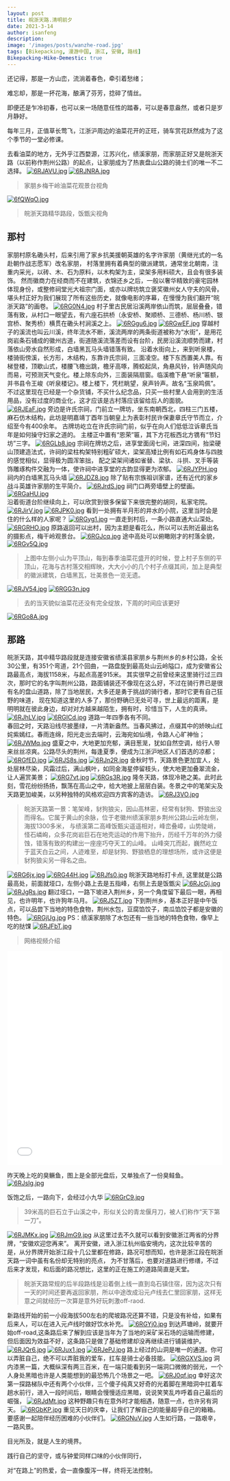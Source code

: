 ```yaml
---
layout: post
title: 皖浙天路.清明前夕
date: 2021-3-14
author: isanfeng
description:
image: '/images/posts/wanzhe-road.jpg'
tags: [Bikepacking, 漫游中国, 浙江, 安徽, 路线]
Bikepacking-Hike-Demestic: true
---
```

还记得，那是一方山峦，流淌着春色，牵引着愁绪；

难忘却，那是一抔花海，酿满了芬芳，捻碎了情丝。

即便还是乍冷初春，也可以来一场随意任性的踏春，可以是春意盎然，或者只是岁月静好。

每年三月，正值草长莺飞，江浙沪周边的油菜花开的正旺，骑车赏花跃然成为了这个季节的一堂必修课。

去看油菜的地方，无外乎江西婺源，江苏兴化，绩溪家朋，而家朋正好又是皖浙天路（以前称作荆州公路）的起点，让家朋成为了热衷盘山公路的骑士们的唯一不二选择。
[![6RJAVU.jpg](https://s3.ax1x.com/2021/03/18/6RJAVU.jpg)](https://imgtu.com/i/6RJAVU)
[![6RJNRA.jpg](https://s3.ax1x.com/2021/03/18/6RJNRA.jpg)](https://imgtu.com/i/6RJNRA)
> 家朋乡梅干岭油菜花观景台视角

[![6fQWqO.jpg](https://s4.ax1x.com/2021/03/19/6fQWqO.jpg)](https://imgtu.com/i/6fQWqO)
> 皖浙天路精华路段，饭甑尖视角

## 那村
家朋村原名磡头村，后来引用了家乡抗美援朝英雄的名字许家朋（黄继光式的一名赴朝作战志愿军）改名家朋，
村落里拥有着典型的徽派建筑，通常坐北朝南，注重内采光，以砖、木、石为原料，以木构架为主，梁架多用料硕大，且会有很多装饰。
然而徽商力在经商而不在建筑，衣锦还乡之后，一般以奢华精致的豪宅园林体现身份，或整修祠堂光大祖宗门面，或亦以牌坊筑立褒奖徽州女人守夫的风骨。
堪头村正好为我们展现了所有这些历史，就像电影的序幕，在慢慢为我们翻开“皖浙天路”的画卷。
[![6RG0N4.jpg](https://s3.ax1x.com/2021/03/18/6RG0N4.jpg)](https://imgtu.com/i/6RG0N4)
村子里古民居沿溪两岸依山而筑，层层叠叠，错落有致，从村口一眼望去，有六座石拱桥（永安桥、聚顺桥、三德桥、杨川桥、银宫桥、聚秀桥）横贯在磡头村涧溪之上。
[![6RGgu6.jpg](https://s3.ax1x.com/2021/03/18/6RGgu6.jpg)](https://imgtu.com/i/6RGgu6)
[![6RGwEF.jpg](https://s3.ax1x.com/2021/03/18/6RGwEF.jpg)](https://imgtu.com/i/6RGwEF)
穿越村子的溪流也叫云川溪，终年流水不断，溪流两岸的两条街道被称为“水街”，是用花岗岩条石铺成的徽州古道，街道随溪流落差而设有台阶，民房沿溪流顺势而建，村落依山旁水自然形成，白墙黑瓦马头墙错落有致。
沿着水街向上，来到听泉楼，楼骑街傍溪，长方形，木结构，东靠许氏宗祠，三面凌空。楼下东西置美人靠。有梯登楼，顶歇山式，楼腰飞檐出跳，檐牙高啄，腾蛟起凤，角悬风铃，铃声随风向而易，可预测天气变化。楼上除东向外，三面装隔扇窗。临溪檐下悬“听泉”匾额，并书县令王峻《听泉楼记》。楼上楼下，凭栏眺望，泉声铃声。故名“玉泉鸣佩”。
不过这里现在已经是一个杂货铺，不买什么纪念品，只买一些村里人会用到的生活用品，没有过度的商业化，这才应该是古村落应该留给后人的面貌。
[![6RJEaF.jpg](https://s3.ax1x.com/2021/03/18/6RJEaF.jpg)](https://imgtu.com/i/6RJEaF)
旁边是许氏宗祠，门前立一牌坊，坐东南朝西北，四柱三门五楼，麻石仿木结构，此坊是明嘉靖丁酉年当朝皇上为表彰村民许保妻章氏守节而立，介绍至今有400余年。
古牌坊屹立在许氏宗祠门前，似乎在向人们低低泣诉章氏当年是如何操守妇家之道的。
主楼正中置有“恩荣”匾，其下方花板西北方镌有“节妇坊”三字。
[![6RGLb8.jpg](https://s3.ax1x.com/2021/03/18/6RGLb8.jpg)](https://imgtu.com/i/6RGLb8)
宗祠在牌坊之后，进享堂面阔七间，进深四间，抬梁硬山顶建造法式，许祠的梁柱构架特别粗矿硕大，梁架高矮比例有如石鸡身体与四肢的感觉相似，显得极为圆浑笨拙，
配之梁架间诸如雀替、梁驮、斗拱、叉手等装饰雕琢构件交融为一体，使许祠中进享堂的古韵显得更为浓郁。
[![6RJYPH.jpg](https://s3.ax1x.com/2021/03/18/6RJYPH.jpg)](https://imgtu.com/i/6RJYPH)
祠内的白墙黑瓦马头墙
[![6RJDZ8.jpg](https://s3.ax1x.com/2021/03/18/6RJDZ8.jpg)](https://imgtu.com/i/6RJDZ8)
除了贴有宗族祖训家谱，还有近代的家乡战斗英雄许家朋的生平简介。
[![6RJrdS.jpg](https://s3.ax1x.com/2021/03/18/6RJrdS.jpg)](https://imgtu.com/i/6RJrdS)
祠门口两旁墙壁上的壁画。<br>
[![6RGaHU.jpg](https://s3.ax1x.com/2021/03/18/6RGaHU.jpg)](https://imgtu.com/i/6RGaHU)<br>
沿着街道台阶继续向上，可以欣赏到很多保留下来很完整的胡同，私家宅院。
[![6RJirV.jpg](https://s3.ax1x.com/2021/03/18/6RJirV.jpg)](https://imgtu.com/i/6RJirV)
[![6RJPK0.jpg](https://s3.ax1x.com/2021/03/18/6RJPK0.jpg)](https://imgtu.com/i/6RJPK0)
看到一处拥有半月形的井水的小院，这里当时会是住的什么样的人家呢？
[![6RGyg1.jpg](https://s3.ax1x.com/2021/03/18/6RGyg1.jpg)](https://imgtu.com/i/6RGyg1)
一直走到村后，一条小路直通大山深处。
[![6RGRHO.jpg](https://s3.ax1x.com/2021/03/18/6RGRHO.jpg)](https://imgtu.com/i/6RGRHO)
原路返回可以出村，因为主题是看花么，所以可以去附近最出名的摄影点，梅干岭观景台。
[![6RGJcq.jpg](https://s3.ax1x.com/2021/03/18/6RGJcq.jpg)](https://imgtu.com/i/6RGJcq)
途中高处可以俯瞰刚才的村落全貌，
[![6RGv5Q.jpg](https://s3.ax1x.com/2021/03/18/6RGv5Q.jpg)](https://imgtu.com/i/6RGv5Q)
> 上图中左侧小山为平顶山，每到春季油菜花盛开的时候，登上村子东侧的平顶山，花海与古村落交相辉映，大大小小的几个村子点缀其间，加上是典型的徽派建筑，白墙黑瓦，壮美景色一览无遗。

[![6RJV54.jpg](https://s3.ax1x.com/2021/03/18/6RJV54.jpg)](https://imgtu.com/i/6RJV54)
[![6RGG3n.jpg](https://s3.ax1x.com/2021/03/18/6RGG3n.jpg)](https://imgtu.com/i/6RGG3n)
> 去的当天貌似油菜花还没有完全绽放，下周的时间应该更好

[![6RGo8A.jpg](https://s3.ax1x.com/2021/03/18/6RGo8A.jpg)](https://imgtu.com/i/6RGo8A)

## 那路
皖浙天路，其中精华路段就是连接安徽省绩溪县家朋乡与荆州乡的乡村公路，全长30公里，有351个弯道，21个回曲，一路盘旋到最高处山云岭隘口，成为安徽省公路最高点，海拔1158米，与起点高差915米。
其实很早之前曾经来这里骑行过三四次，那时它的名字叫荆州公路，路面铺装还不像现在这么好，不过在骑行界已是很有名的盘山道路，除了当地居民，大多还是勇于挑战的骑行者，那时它更有自己狂野的味道，
现在知道这里的人多了，那份野确已无处可寻，世上最远的距离，是明明就在彼此身边，却对对方越来越陌生，拥有时，珍惜当下，人生的真谛。
[![6RJhLV.jpg](https://s3.ax1x.com/2021/03/18/6RJhLV.jpg)](https://imgtu.com/i/6RJhLV)
[![6RGICd.jpg](https://s3.ax1x.com/2021/03/18/6RGICd.jpg)](https://imgtu.com/i/6RGICd)
道路一年四季各有不同。<br>
春回之时，天路沿线尽披墨绿，一片清新盎然。当春风拂过，点缀其中的娇映山红姹紫嫣红。春雨连绵，阳光走出去端时，云海宛如仙境，令路人心旷神怡；
[![6RJWMq.jpg](https://s3.ax1x.com/2021/03/18/6RJWMq.jpg)](https://imgtu.com/i/6RJWMq)
盛夏之中，大地更加充郁，满目葱茏，犹如自然空调，给行人带来丝丝凉爽。公路尽头的荆州，每逢夏季，便成为江浙沪地区人们首选的凉都；
[![6RGfED.jpg](https://s3.ax1x.com/2021/03/18/6RGfED.jpg)](https://imgtu.com/i/6RGfED)
[![6RJS8s.jpg](https://s3.ax1x.com/2021/03/18/6RJS8s.jpg)](https://imgtu.com/i/6RJS8s)
[![6RJn2R.jpg](https://s3.ax1x.com/2021/03/18/6RJn2R.jpg)](https://imgtu.com/i/6RJn2R)
金秋时节，天路景色更加宜人，处处层林尽染，风霜过后，满山枫叶，如同金海星停留枝头，使大地更加叠翠流金，让人遍赏美景；
[![6RG7vt.jpg](https://s3.ax1x.com/2021/03/18/6RG7vt.jpg)](https://imgtu.com/i/6RG7vt)
[![6RGs3R.jpg](https://s3.ax1x.com/2021/03/18/6RGs3R.jpg)](https://imgtu.com/i/6RGs3R)
隆冬天路，体现冷艳之美。此时此刻，雪花纷纷扬扬，飘荡在高山之中，给大地披上层层白装。冬景之中的笔架尖及天路更加峻美，以另种独特的风格欢迎四方宾客的造访。
[![6RJ3VO.jpg](https://s3.ax1x.com/2021/03/18/6RJ3VO.jpg)](https://imgtu.com/i/6RJ3VO)
> 皖浙天路第一景：笔架峰，豺狗狼尖，因山高林密，经常有豺狗、野狼出没而得名。它属于黄山的余脉，位于老徽州绩溪家朋乡荆州公路山云岭左侧，海拔1300多米，
> 与绩溪第二高峰饭甄尖遥遥相对，峰峦叠嶂，山势陡峭，怪石嶙峋，众多花岗岩巨石在地壳运动的作用下抬升，历经千万年的外力侵蚀，错落有致的构建出一座座巧夺天工的山峰。
> 山峰突兀而起，巍然屹立于蓝天白云之间，人迹难至，却是豺狗、野狼栖息的理想场所，或许这便是豺狗狼尖另一得名之由。

[![6RG6jx.jpg](https://s3.ax1x.com/2021/03/18/6RG6jx.jpg)](https://imgtu.com/i/6RG6jx)
[![6RG44H.jpg](https://s3.ax1x.com/2021/03/18/6RG44H.jpg)](https://imgtu.com/i/6RG44H)
[![6RJfs0.jpg](https://s3.ax1x.com/2021/03/18/6RJfs0.jpg)](https://imgtu.com/i/6RJfs0)
皖浙天路地标打卡点, 这里就是公路最高处，前面就垭口，左侧小路上去是五指峰，右侧上去是饭甑尖
[![6RJcGj.jpg](https://s3.ax1x.com/2021/03/18/6RJcGj.jpg)](https://imgtu.com/i/6RJcGj)
[![6RJgRs.jpg](https://s3.ax1x.com/2021/03/18/6RJgRs.jpg)](https://imgtu.com/i/6RJgRs)
翻过垭口，一路下坡进入荆州乡，另一个角度留下最后一眼，再相见，也许明年，也许狗年马月。
[![6RJ5ZT.jpg](https://s3.ax1x.com/2021/03/18/6RJ5ZT.jpg)](https://imgtu.com/i/6RJ5ZT)
下到荆州乡，基本正好是中午饭点，可以品尝下当地的特色食物，荆州水包，豆腐馅饺子，南瓜馅饺子都是安徽的特色。
[![6RGjUg.jpg](https://s3.ax1x.com/2021/03/18/6RGjUg.jpg)](https://imgtu.com/i/6RGjUg)
PS：绩溪家朋除了水包还有一些当地的特色食物，像早上吃的挞馃
[![6RJFbT.jpg](https://s3.ax1x.com/2021/03/18/6RJFbT.jpg)](https://imgtu.com/i/6RJFbT)
> 网络视频介绍
<iframe src="//player.bilibili.com/player.html?aid=204647574&bvid=BV1Xh411Q7sc&cid=312591826&page=1" style="width:100%;height:500px;min-width:375px;min-height:200px" scrolling="no" border="0" frameborder="no" framespacing="0" allowfullscreen="true"> </iframe>

昨天晚上吃的臭鳜鱼，图上是全部光盘后，又单独点了一份臭鲑鱼。
[![6RJsIg.jpg](https://s3.ax1x.com/2021/03/18/6RJsIg.jpg)](https://imgtu.com/i/6RJsIg)

饭饱之后，一路向下，会经过小九华
[![6RGrC9.jpg](https://s3.ax1x.com/2021/03/18/6RGrC9.jpg)](https://imgtu.com/i/6RGrC9)
> 39米高的巨石立于山溪之中，形似关公的青龙偃月刀，被人们称作“天下第一刀”。

[![6RJMKx.jpg](https://s3.ax1x.com/2021/03/18/6RJMKx.jpg)](https://imgtu.com/i/6RJMKx)
[![6RJmG9.jpg](https://s3.ax1x.com/2021/03/18/6RJmG9.jpg)](https://imgtu.com/i/6RJmG9)
从这里过去不久就可以看到安徽浙江两省的分界牌，“安徽欢迎您再来”。
离开安徽，进入浙江杭州临安境内，这次比较辛苦的是，从分界牌开始浙江段十几公里都在修路，路况可想而知，也许是浙江段在皖浙天路一词中虽有名份却无特别的亮点，
为不甘落后，也要对道路进行修缮，不过后来才发现，和后面的路况想比，这里的正在施工的道路简直是天堂。
> 皖浙天路常规的后半段路线是沿着倒上线一直到岛石镇住宿，因为这次只有一天的时间还要再返回家朋，所以中途改成沿元卢线去仁里回家朋，这样无意之间就经历一次算是意外好玩刺激off-raod.

新路线开始的前一小段海拔500左右的爬坡路况还算不错，只是没有补给，如果有后来人，可以在进入元卢线时做好饮水补充。
[![6RGYj0.jpg](https://s3.ax1x.com/2021/03/18/6RGYj0.jpg)](https://imgtu.com/i/6RGYj0)
到达芦塘岭，就要开始off-road,这条路后来了解到应该是当年为了当地的采矿采石场的运输而修建，但后面因为效益不好，这条路只是做了基础修建却没再继续进行铺装维护。
[![6RJQr6.jpg](https://s3.ax1x.com/2021/03/18/6RJQr6.jpg)](https://imgtu.com/i/6RJQr6)
[![6RJux1.jpg](https://s3.ax1x.com/2021/03/18/6RJux1.jpg)](https://imgtu.com/i/6RJux1)
[![6RJePJ.jpg](https://s3.ax1x.com/2021/03/18/6RJePJ.jpg)](https://imgtu.com/i/6RJePJ)
路上经过的山洞是唯一的通道。你可以弄脏自己，绝不可以弄脏我的爱车，扛车是骑士必备技能。
[![6RGXVS.jpg](https://s3.ax1x.com/2021/03/18/6RGXVS.jpg)](https://imgtu.com/i/6RGXVS)
洞内漆黑一篇，大概纵深有两三百米，在一端只能看到另一端洞口微微的弱光，一个人身处黑暗也许是人类能想到的最恐怖几个场景之一吧。
[![6RJ0qf.jpg](https://s3.ax1x.com/2021/03/18/6RJ0qf.jpg)](https://imgtu.com/i/6RJ0qf)
幸好这次第一探路梯队中还有两个小伙伴，三个傻子纯真又好奇的光着脚在黑暗洞中扛着车趟水前行，进入一段时间后，眼睛会慢慢适应黑暗，说说笑笑乱咋呼着自己最后的崛强，
[![6RJdMt.jpg](https://s3.ax1x.com/2021/03/18/6RJdMt.jpg)](https://imgtu.com/i/6RJdMt)
这种野趣只有在意外时才能相遇，随意一点，也许另有洞天。
[![6RGbKP.jpg](https://s3.ax1x.com/2021/03/18/6RGbKP.jpg)](https://imgtu.com/i/6RGbKP)
重见天日的庆幸，让我们了解自己的能量超乎自己的箱箱。
要感谢一起陪伴经历困难的小伙伴们。
[![6RGNuV.jpg](https://s3.ax1x.com/2021/03/18/6RGNuV.jpg)](https://imgtu.com/i/6RGNuV)
人生如行路，一路艰辛，一路风景。

目光所及，就是人生的境界。

践行自己的坚守，或与钟爱同样口味的小伙伴同行，

对“在路上”的热爱，会一直像腹泻一样，终将无法控制。


